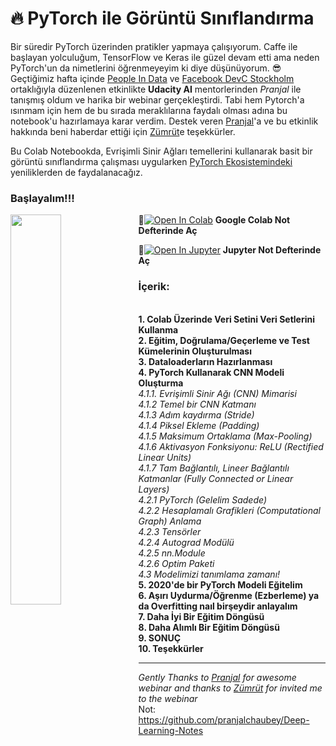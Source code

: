 # :fire: PyTorch ile Görüntü Sınıflandırma 

Bir süredir PyTorch üzerinden pratikler yapmaya çalışıyorum. Caffe ile başlayan yolculuğum, TensorFlow ve Keras ile güzel devam etti ama neden PyTorch'un da nimetlerini öğrenmeyeyim ki diye düşünüyorum. :sunglasses: Geçtiğimiz hafta içinde [People In Data](https://www.facebook.com/peopleindata/) ve [Facebook DevC Stockholm](https://www.facebook.com/groups/devCstockholm/) ortaklığıyla düzenlenen etkinlikte **Udacity AI** mentorlerinden _Pranjal_ ile tanışmış oldum ve harika bir webinar gerçekleştirdi. Tabi hem Pytorch'a ısınmam için hem de bu sırada meraklılarına faydalı olması adına bu notebook'u hazırlamaya karar verdim. Destek veren [Pranjal](https://www.linkedin.com/in/pranjall/?originalSubdomain=in)'a ve bu etkinlik hakkında beni haberdar ettiği için [Zümrüt](https://www.linkedin.com/in/zumrut-muftuoglu-98704537/)e teşekkürler.

Bu Colab Notebookda, Evrişimli Sinir Ağları temellerini kullanarak basit bir görüntü sınıflandırma çalışması uygularken [PyTorch Ekosistemindeki](https://pytorch.org/ecosystem/ "Click to visit the PyTorch Ecosystem homepage") yeniliklerden de faydalanacağız.

### Başlayalım!!! 
<img align="left" src="https://media.giphy.com/media/oio1NtBHjowYE/giphy.gif" width=40% />

📌[![Open In Colab](https://colab.research.google.com/assets/colab-badge.svg)](https://colab.research.google.com/github/ayyucekizrak/PyTorch-ile-Goruntu-Siniflandirma/blob/master/PyTorch_ile_G%C3%B6r%C3%BCnt%C3%BC_S%C4%B1n%C4%B1fland%C4%B1rma.ipynb) **Google Colab Not Defterinde Aç**

📌[![Open In Jupyter](https://github.com/jupyter/notebook/blob/master/docs/resources/icon_32x32.svg)](https://nbviewer.jupyter.org/github/ayyucekizrak/PyTorch-ile-Goruntu-Siniflandirma/blob/master/PyTorch_ile_G%C3%B6r%C3%BCnt%C3%BC_S%C4%B1n%C4%B1fland%C4%B1rma.ipynb) **Jupyter Not Defterinde Aç** 

### İçerik:
<br/>**1. Colab Üzerinde Veri Setini Veri Setlerini Kullanma**
<br/>**2. Eğitim, Doğrulama/Geçerleme ve Test Kümelerinin Oluşturulması**
<br/>**3. Dataloaderların Hazırlanması**
<br/>**4. PyTorch Kullanarak CNN Modeli Oluşturma**
   <br/>_4.1.1. Evrişimli Sinir Ağı (CNN) Mimarisi
   <br/>4.1.2 Temel bir CNN Katmanı
   <br/>4.1.3 Adım kaydırma (Stride)
   <br/>4.1.4 Piksel Ekleme (Padding)
   <br/>4.1.5 Maksimum Ortaklama (Max-Pooling)
   <br/>4.1.6 Aktivasyon Fonksiyonu: ReLU (Rectified Linear Units)
   <br/>4.1.7 Tam Bağlantılı, Lineer Bağlantılı Katmanlar (Fully Connected or Linear Layers)
   <br/>4.2.1 PyTorch (Gelelim Sadede)
   <br/>4.2.2 Hesaplamalı Grafikleri (Computational Graph) Anlama
   <br/>4.2.3 Tensörler
   <br/>4.2.4 Autograd Modülü
   <br/>4.2.5 nn.Module
   <br/>4.2.6 Optim Paketi
   <br/>4.3 Modelimizi tanımlama zamanı!_
<br/>**5. 2020'de bir PyTorch Modeli Eğitelim** 
<br/>**6. Aşırı Uydurma/Öğrenme (Ezberleme) ya da Overfitting naıl birşeydir anlayalım**   
**7. Daha İyi Bir Eğitim Döngüsü**
<br/>**8. Daha Alımlı Bir Eğitim Döngüsü**
<br/>**9. SONUÇ**
<br/>**10. Teşekkürler**

---

_Gently Thanks to [Pranjal](https://www.linkedin.com/in/pranjall/?originalSubdomain=in) for awesome webinar and thanks to [Zümrüt](https://www.linkedin.com/in/zumrut-muftuoglu-98704537/) for invited me to the webinar_ 
<br/>Not:
https://github.com/pranjalchaubey/Deep-Learning-Notes
